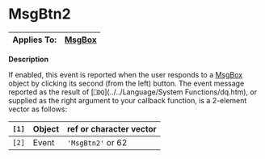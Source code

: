 




<h1 class="heading"><span class="name">MsgBtn2</span></h1>

| Applies To: | [MsgBox](../a-z/msgbox.md) |
| --- | ---  |


**Description**


If enabled, this event is reported when the user responds to a [MsgBox](../a-z/msgbox.md) object by clicking its second (from the left) button. The event message reported as the result of [`⎕DQ`](../../Language/System Functions/dq.htm), or supplied as the right argument to your callback function, is a 2-element vector as follows:


| `[1]` | Object | ref or character vector |
| --- | --- | ---  |
| `[2]` | Event | `'MsgBtn2'` or 62 |



